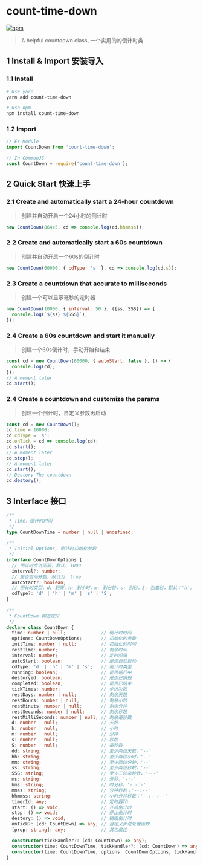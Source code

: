 # count-time-down

[![npm](https://img.shields.io/npm/v/count-time-down.svg)](https://www.npmjs.com/package/count-time-down) 

> A helpful countdown class, 一个实用的的倒计时类

## 1 Install & Import 安装导入

### 1.1 Install
```bash
# Use yarn
yarn add count-time-down

# Use npm
npm install count-time-down
```

### 1.2 Import
```js
// Es Module
import CountDown from 'count-time-down'; 

// In CommonJS
const CountDown = require('count-time-down');
```

## 2 Quick Start 快速上手

### 2.1 Create and automatically start a 24-hour countdown
> 创建并自动开启一个24小时的倒计时

```js
new CountDown(864e5, cd => console.log(cd.hhmmss));
```

### 2.2 Create and automatically start a 60s countdown
> 创建并自动开启一个60s的倒计时

```js
new CountDown(60000, { cdType: 's' }, cd => console.log(cd.s));
```

### 2.3 Create a countdown that accurate to milliseconds
> 创建一个可以显示毫秒的定时器

```js
new CountDown(10000, { interval: 50 }, ({ss, SSS}) => {
  console.log(`${ss} ${SSS}`);
});
```

### 2.4 Create a 60s countdown and start it manually
> 创建一个60s倒计时，手动开始和结束

```js
const cd = new CountDown(60000, { autoStart: false }, () => {
  console.log(cd);
});
// A moment later
cd.start();
```

### 2.4 Create a countdown and customize the params
> 创建一个倒计时，自定义参数再启动

```js
const cd = new CountDown();
cd.time = 10000;
cd.cdType = 's';
cd.onTick = cd => console.log(cd);
cd.start();
// A moment later
cd.stop();
// A moment later
cd.start();
// Destory The countdown
cd.destory();
```

## 3 Interface 接口
```ts
/**
 * Time，倒计时时间
 */
type CountDownTime = number | null | undefined;

/**
 * Initial Options, 倒计时初始化参数
 */
interface CountDownOptions {
  // 倒计时步进间隔，默认: 1000
  interval?: number;
  // 是否自动开启，默认为: true
  autoStart?: boolean;
  // 倒计时类型，d: 到天，h: 到小时，m: 到分钟，s: 到秒，S: 到毫秒，默认：'h'.
  cdType?: 'd' | 'h' | 'm' | 's' | 'S';
}
 
/**
 * CountDown 构造定义
 */
declare class CountDown {
  time: number | null;             // 倒计时时间
  options: CountDownOptions;       // 初始化的参数
  initTime: number | null;         // 初始化的时间
  restTime: number;                // 剩余时间
  interval: number;                // 定时间隔
  autoStart: boolean;              // 是否自动启动
  cdType: 'd' | 'h' | 'm' | 's';   // 倒计时类型
  running: boolean;                // 是否运行中
  destoryed: boolean;              // 是否已销毁
  completed: boolean;              // 是否已结束
  tickTimes: number;               // 步进次数
  restDays: number | null;         // 剩余天数
  restHours: number | null;        // 剩余小时
  restMinuts: number | null;       // 剩余分钟
  restSeconds: number | null;      // 剩余秒数
  restMilliSeconds: number | null; // 剩余毫秒数
  d: number | null;                // 天数
  h: number | null;                // 小时
  m: number | null;                // 分钟
  s: number | null;                // 秒数
  S: number | null;                // 毫秒数
  dd: string;                      // 至少两位天数，'--'
  hh: string;                      // 至少两位小时，'--'
  mm: string;                      // 至少两位分钟，'--'
  ss: string;                      // 至少两位秒数，'--'
  SSS: string;                     // 至少三位毫秒数，'---'
  ms: string;                      // 分秒，'-:-'
  hms: string;                     // 时分秒，'-:-:-'
  mmss: string;                    // 分钟秒数：'--:--'
  hhmmss: string;                  // 小时分钟秒数：'--:--:--'
  timerId: any;                    // 定时器ID
  start: () => void;               // 开启倒计时
  stop: () => void;                // 停止倒计时
  destory: () => void;             // 销毁倒计时
  onTick?: (cd: CountDown) => any; // 自定义步进处理函数
  [prop: string]: any;             // 其它属性

  constructor(tickHandler?: (cd: CountDown) => any);
  constructor(time: CountDownTime, tickHandler?: (cd: CountDown) => any);
  constructor(time: CountDownTime, options: CountDownOptions, tickHandler?: (cd: CountDown) => any);
}
```
